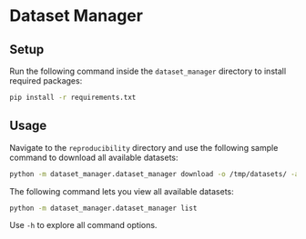 # Dataset Manager

## Setup
Run the following command inside the `dataset_manager` directory to install required packages:
```bash
pip install -r requirements.txt
```

## Usage
Navigate to the `reproducibility` directory and use the following sample command to download all available datasets:
```bash
python -m dataset_manager.dataset_manager download -o /tmp/datasets/ -a
```

The following command lets you view all available datasets:
```bash
python -m dataset_manager.dataset_manager list
```

Use `-h` to explore all command options.
